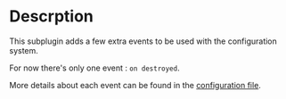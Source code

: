 # Descrption

This subplugin adds a few extra events to be used with the configuration system.

For now there's only one event : `on destroyed`.

More details about each event can be found in the [configuration file](https://github.com/x07x08/TF2-Dodgeball-Modified/blob/main/TF2Dodgeball/addons/sourcemod/configs/dodgeball/general.cfg).
